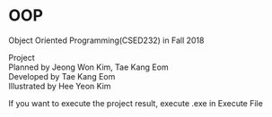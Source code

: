 # OOP
Object Oriented Programming(CSED232) in Fall 2018

Project   
Planned by Jeong Won Kim, Tae Kang Eom  
Developed by Tae Kang Eom   
Illustrated by Hee Yeon Kim 

If you want to execute the project result, execute .exe in Execute File
